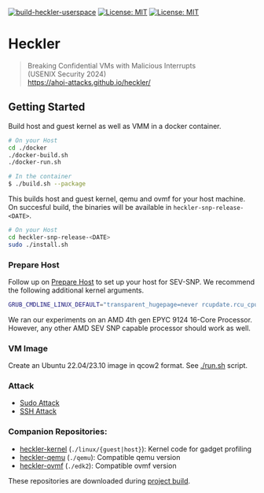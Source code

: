 [![build-heckler-userspace](https://github.com/ahoi-attacks/heckler/actions/workflows/ci.yaml/badge.svg)](https://github.com/ahoi-attacks/heckler/actions/workflows/ci.yaml)
[![License: MIT](https://img.shields.io/badge/USENIX%20Security%20'24-Accepted%20Paper-blue)](https://www.usenix.org/conference/usenixsecurity24/)
[![License: MIT](https://img.shields.io/badge/License-MIT-green.svg)](https://opensource.org/licenses/MIT)

# Heckler
>
> Breaking Confidential VMs with Malicious Interrupts  
> (USENIX Security 2024)  
> https://ahoi-attacks.github.io/heckler/
>

## Getting Started

Build host and guest kernel as well as VMM in a docker container.

```bash
# On your Host
cd ./docker
./docker-build.sh
./docker-run.sh

# In the container
$ ./build.sh --package
```

This builds host and guest kernel, qemu and ovmf for your host machine.
On succesful build, the binaries will be available in `heckler-snp-release-<DATE>`.

```bash
# On your Host
cd heckler-snp-release-<DATE>
sudo ./install.sh
````

### Prepare Host
Follow up on [Prepare Host](./README-amdsev.md#prepare-host) to set up your host for SEV-SNP.
We recommend the following additional kernel arguments. 

```sh
GRUB_CMDLINE_LINUX_DEFAULT="transparent_hugepage=never rcupdate.rcu_cpu_stall_suppress=1 nmi_watchdog=0"
```

We ran our experiments on an AMD 4th gen EPYC 9124 16-Core Processor. However, any other AMD SEV SNP capable processor should work as well.

### VM Image
Create an Ubuntu 22.04/23.10 image in qcow2 format. See [./run.sh](./run_vm_sudo.sh) script.

### Attack
- [Sudo Attack](./userspace/attack/heckler/sudo/sudo_attack.py)
- [SSH Attack](./userspace/attack/heckler/ssh/ssh_attack.py)

### Companion Repositories:
- [heckler-kernel](https://github.com/ahoi-attacks/heckler-linux) (`./linux/{guest|host}`): Kernel code for gadget profiling
- [heckler-qemu](https://github.com/ahoi-attacks/heckler-qemu) (`./qemu`): Compatible qemu version
- [heckler-ovmf](https://github.com/ahoi-attacks/heckler-ovmf) (`./edk2`): Compatible ovmf version

These repositories are downloaded during [project build](./build.sh). 


